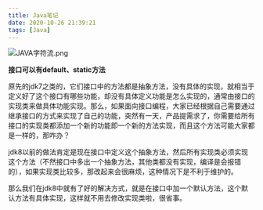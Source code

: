 ```yaml
---
title: Java笔记
date: 2020-10-26 21:39:21
tags: [Java]
---
```


![JAVA字符流.png](https://i.loli.net/2020/10/26/XGY9vBA5tDTRyuk.png)

**接口可以有default、static方法**

原先的jdk7之类的，它们接口中的方法都是抽象方法，没有具体的实现，就相当于定义好了这个接口有哪些功能，却没有具体定义功能是怎么实现的，通常由接口的实现类来做具体功能实现。那么，如果面向接口编程，大家已经根据自己需要通过继承接口的方式来实现了自己的功能，突然有一天，产品提需求了，你需要给所有接口的实现类都添加一个新的功能即一个新的方法实现，而且这个方法可能大家都是一样的，那咋办？

jdk8以前的做法肯定是现在接口中定义这个抽象方法，然后所有实现类必须实现这个方法（不然接口中多出一个抽象方法，其他类都没有实现，编译是会报错的），如果实现类比较多，那改起来会很麻烦，这种情况下是不利于维护的。

那么我们在jdk8中就有了好的解决方式，就是在接口中加一个默认方法，这个默认方法有具体实现，这样就不用去修改实现类啦，很省事。